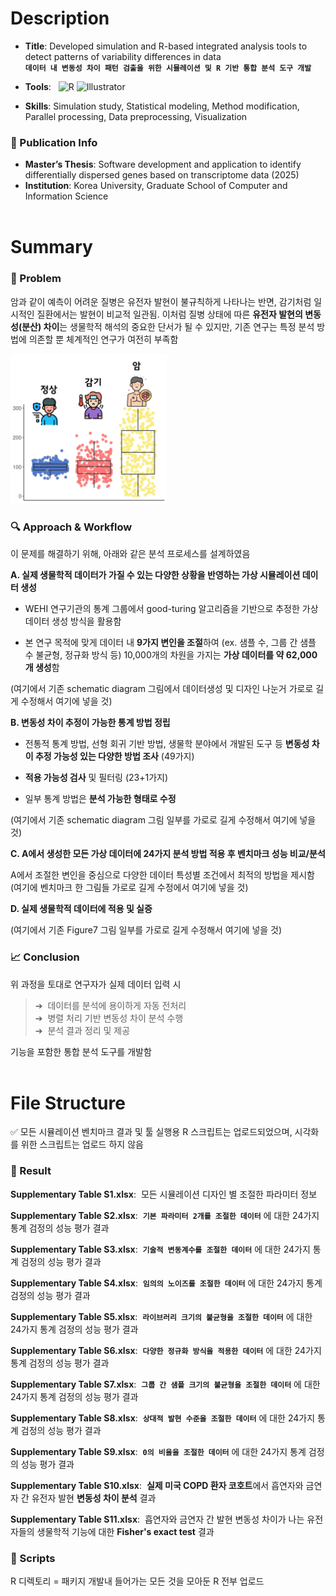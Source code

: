 # Description
- **Title**: Developed simulation and R-based integrated analysis tools to detect patterns of variability differences in data   
**`데이터 내 변동성 차이 패턴 검출을 위한 시뮬레이션 및 R 기반 통합 분석 도구 개발`**
  
- **Tools**:&nbsp;&nbsp;
![R](https://img.shields.io/badge/R-276DC3?style=flat-square&logo=R&logoColor=white)
![Illustrator](https://img.shields.io/badge/Illustrator-FF9A00?style=flat-square&logo=adobeillustrator&logoColor=white)
- **Skills**: Simulation study, Statistical modeling, Method modification, Parallel processing, Data preprocessing, Visualization

### 📄 Publication Info
- **Master’s Thesis**: Software development and application to identify differentially dispersed genes based on transcriptome data (2025)
- **Institution**: Korea University, Graduate School of Computer and Information Science
<br><br>
# Summary
### 🤔 Problem

암과 같이 예측이 어려운 질병은 유전자 발현이 불규칙하게 나타나는 반면, 감기처럼 일시적인 질환에서는 발현이 비교적 일관됨. 이처럼 질병 상태에 따른 **유전자 발현의 변동성(분산) 차이**는 생물학적 해석의 중요한 단서가 될 수 있지만, 기존 연구는 특정 분석 방법에 의존할 뿐 체계적인 연구가 여전히 부족함

<img src="figures/patterns.png" alt="Problem example" width="250"/>

### 🔍 Approach & Workflow

이 문제를 해결하기 위해, 아래와 같은 분석 프로세스를 설계하였음

**A. 실제 생물학적 데이터가 가질 수 있는 다양한 상황을 반영하는 가상 시뮬레이션 데이터 생성**

- WEHI 연구기관의 통계 그룹에서 good-turing 알고리즘을 기반으로 추정한 가상 데이터 생성 방식을 활용함
 
- 본 연구 목적에 맞게 데이터 내 **9가지 변인을 조절**하여 (ex. 샘플 수, 그룹 간 샘플 수 불균형, 정규화 방식 등) 10,000개의 차원을 가지는 **가상 데이터를 약 62,000개 생성**함 

(여기에서 기존 schematic diagram 그림에서 데이터생성 및 디자인 나눈거 가로로 길게 수정해서 여기에 넣을 것)

**B. 변동성 차이 추정이 가능한 통계 방법 정립**

- 전통적 통계 방법, 선형 회귀 기반 방법, 생물학 분야에서 개발된 도구 등 **변동성 차이 추정 가능성 있는 다양한 방법 조사** (49가지)
  
- **적용 가능성 검사** 및 필터링 (23+1가지)
  
- 일부 통계 방법은 **분석 가능한 형태로 수정**

(여기에서 기존 schematic diagram 그림 일부를 가로로 길게 수정해서 여기에 넣을 것) 

**C. A에서 생성한 모든 가상 데이터에 24가지 분석 방법 적용 후 벤치마크 성능 비교/분석**

A에서 조절한 변인을 중심으로 다양한 데이터 특성별 조건에서 최적의 방법을 제시함
(여기에 벤치마크 한 그림들 가로로 길게 수정에서 여기에 넣을 것)


**D. 실제 생물학적 데이터에 적용 및 실증**

(여기에서 기존 Figure7 그림 일부를 가로로 길게 수정해서 여기에 넣을 것) 


### 📈 Conclusion
위 과정을 토대로 연구자가 실제 데이터 입력 시
>➔ &nbsp;데이터를 분석에 용이하게 자동 전처리&nbsp;&nbsp;&nbsp;&nbsp;<br>➔ &nbsp;병렬 처리 기반 변동성 차이 분석 수행&nbsp;&nbsp;&nbsp;&nbsp;<br>➔ &nbsp;분석 결과 정리 및 제공

기능을 포함한 통합 분석 도구를 개발함 
<br><br>
# File Structure

✅ 모든 시뮬레이션 벤치마크 결과 및 툴 실행용 R 스크립트는 업로드되었으며, 시각화를 위한 스크립트는 업로드 하지 않음

### 📁 Result 
**Supplementary Table S1.xlsx**: &nbsp;모든 시뮬레이션 디자인 별 조절한 파라미터 정보

**Supplementary Table S2.xlsx**: &nbsp;**`기본 파라미터 2개를 조절한 데이터`** 에 대한 24가지 통계 검정의 성능 평가 결과

**Supplementary Table S3.xlsx**: &nbsp;**`기술적 변동계수를 조절한 데이터`** 에 대한 24가지 통계 검정의 성능 평가 결과

**Supplementary Table S4.xlsx**: &nbsp;**`임의의 노이즈를 조절한 데이터`** 에 대한 24가지 통계 검정의 성능 평가 결과

**Supplementary Table S5.xlsx**: &nbsp;**`라이브러리 크기의 불균형을 조절한 데이터`** 에 대한 24가지 통계 검정의 성능 평가 결과

**Supplementary Table S6.xlsx**: &nbsp;**`다양한 정규화 방식을 적용한 데이터`** 에 대한 24가지 통계 검정의 성능 평가 결과

**Supplementary Table S7.xlsx**: &nbsp;**`그룹 간 샘플 크기의 불균형을 조절한 데이터`** 에 대한 24가지 통계 검정의 성능 평가 결과

**Supplementary Table S8.xlsx**: &nbsp;**`상대적 발현 수준을 조절한 데이터`** 에 대한 24가지 통계 검정의 성능 평가 결과

**Supplementary Table S9.xlsx**: &nbsp;**`0의 비율을 조절한 데이터`** 에 대한 24가지 통계 검정의 성능 평가 결과

**Supplementary Table S10.xlsx**: &nbsp;**실제 미국 COPD 환자 코호트**에서 흡연자와 금연자 간 유전자 발현 **변동성 차이 분석** 결과 

**Supplementary Table S11.xlsx**: &nbsp;흡연자와 금연자 간 발현 변동성 차이가 나는 유전자들의 생물학적 기능에 대한 **Fisher's exact test** 결과


### 📑 Scripts
R 디렉토리 = 패키지 개발내 들어가는 모든 것을 모아둔 R 전부 업로드




















